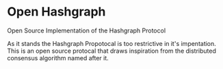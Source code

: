 # Open Hashgraph
Open Source Implementation of the Hashgraph Protocol

As it stands the Hashgraph Propotocal is too restrictive in it's impentation. This is an open source protocal that draws inspiration from the distributed consensus algorithm named after it.
